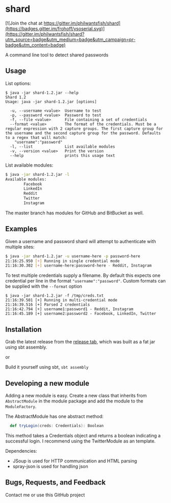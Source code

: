 # shard

[![Join the chat at https://gitter.im/philwantsfish/shard](https://badges.gitter.im/frohoff/ysoserial.svg)](https://gitter.im/philwantsfish/shard?utm_source=badge&utm_medium=badge&utm_campaign=pr-badge&utm_content=badge)

A command line tool to detect shared passwords

## Usage

List options:

```
$ java -jar shard-1.2.jar --help
Shard 1.2
Usage: java -jar shard-1.2.jar [options]

  -u, --username <value>  Username to test
  -p, --password <value>  Password to test
  -f, --file <value>      File containing a set of credentials
  --format <value>        The format of the credentials. Must be a regular expression with 2 capture groups. The first capture group for the username and the second capture group for the password. Defaults to a regex that will match:
	"username":"password"
  -l, --list              List available modules
  -v, --version <value>   Print the version
  --help                  prints this usage text
```

List available modules:

``` bash
$ java -jar shard-1.2.jar -l
Available modules:
        Facebook
        LinkedIn
        Reddit
        Twitter
        Instagram
```

The master branch has modules for GitHub and BitBucket as well.

## Examples

Given a username and password shard will attempt to authenticate with multiple sites:

``` bash
$ java -jar shard-1.2.jar -u username-here -p password-here
21:16:25.950 [+] Running in single credential mode
21:16:30.302 [+] username-here:password-here - Reddit, Instagram
```
To test multiple credentials supply a filename. By default this expects one credential per line in the format `"username":"password"`. Custom formats can be supplied with the `--format` option

```
$ java -jar shard-1.2.jar -f /tmp/creds.txt
21:16:39.501 [+] Running in multi-credential mode
21:16:39.516 [+] Parsed 2 credentials
21:16:42.794 [+] username1:password1 - Reddit, Instagram
21:16:45.189 [+] username2:password2 - Facebook, LinkedIn, Twitter
```

## Installation

Grab the latest release from the [release tab](https://github.com/philwantsfish/shard/releases), which was built as a fat jar using sbt assembly.

or

Build it yourself using sbt, `sbt assembly`
 

## Developing a new module

Adding a new module is easy. Create a new class that inherits from `AbstractModule` in the module package and add the module to the `ModuleFactory`.

The AbstractModule has one abstract method:
``` scala
  def tryLogin(creds: Credentials): Boolean
```

This method takes a Credentials object and returns a boolean indicating a successful login. I recommend using the TwitterModule as an template.

Dependencies:
- JSoup is used for HTTP communication and HTML parsing 
- spray-json is used for handling json

## Bugs, Requests, and Feedback

Contact me or use this GitHub project











